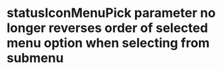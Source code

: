 #  statusIconMenuPick parameter no longer reverses order of selected menu option when selecting from submenu
